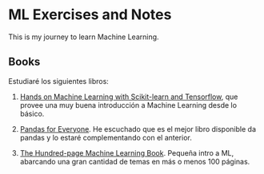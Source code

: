 # ML Exercises and Notes

This is my journey to learn Machine Learning.


## Books

Estudiaré los siguientes libros:

1. [Hands on Machine Learning with Scikit-learn and Tensorflow](https://www.amazon.com/Hands-Machine-Learning-Scikit-Learn-TensorFlow/dp/1491962291), que provee una muy buena introducción a Machine Learning desde lo básico.

2. [Pandas for Everyone](https://www.amazon.com/Pandas-Everyone-Analysis-Addison-Wesley-Analytics/dp/0134546938/ref=sr_1_3?s=books&ie=UTF8&qid=1548310074&sr=1-3&keywords=pandas). He escuchado que es el mejor libro disponible da pandas y lo estaré complementando con el anterior.

3. [The Hundred-page Machine Learning Book](http://themlbook.com/). Pequeña intro a ML, abarcando una gran cantidad de temas en más o menos 100 páginas.
